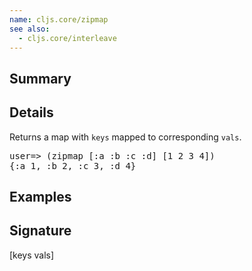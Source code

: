 ```yaml
---
name: cljs.core/zipmap
see also:
  - cljs.core/interleave
---
```


## Summary

## Details

Returns a map with `keys` mapped to corresponding `vals`.

<pre>user=> (zipmap [:a :b :c :d] [1 2 3 4])
{:a 1, :b 2, :c 3, :d 4}</pre>

## Examples

## Signature
[keys vals]

